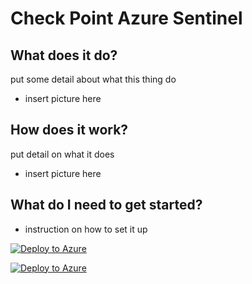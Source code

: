 # Check Point Azure Sentinel 

## What does it do?

put some detail about what this thing do

- insert picture here

## How does it work?

put detail on what it does

- insert picture here

## What do I need to get started?

* instruction on how to set it up

[![Deploy to Azure](https://azuredeploy.net/deploybutton.png)](https://portal.azure.com/#create/Microsoft.Template/uri/https://raw.githubusercontent.com/chkp-jguo/sentinel_alpha/main/deployCP.json)


[![Deploy to Azure](https://azuredeploy.net/deploybutton.png)](https://portal.azure.com/#create/Microsoft.Template/uri/https%3A%2F%2Fraw.githubusercontent.com%2Fchrisbeckett%2Fdome9-teams-connector%2Fmaster%2Fdeployment-template.json)


